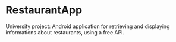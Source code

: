 # RestaurantApp

University project: Android application for retrieving and displaying informations about restaurants, using a free API.
